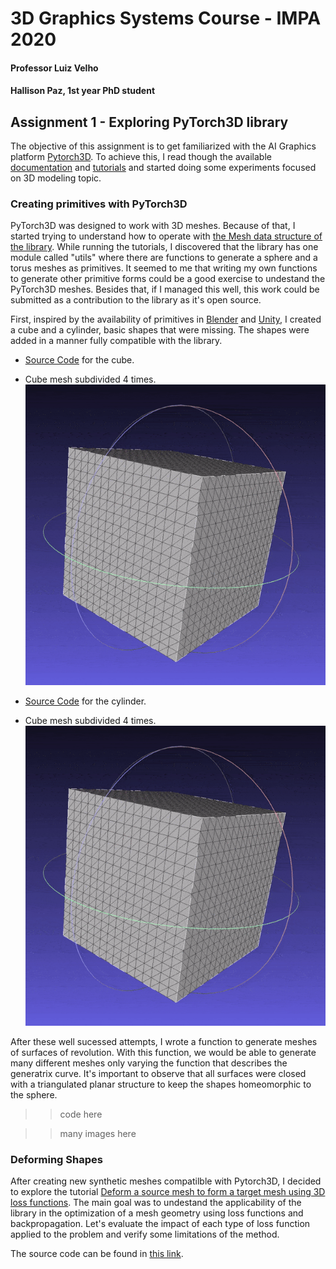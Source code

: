 # 3D Graphics Systems Course - IMPA 2020

#### Professor Luiz Velho
#### Hallison Paz, 1st year PhD student

## Assignment 1 - Exploring PyTorch3D library

The objective of this assignment is to get familiarized with the AI Graphics platform [Pytorch3D](https://pytorch3d.org/). To achieve this, I read though the available [documentation](https://pytorch3d.org/docs/why_pytorch3d) and [tutorials](https://pytorch3d.org/tutorials) and started doing some experiments focused on 3D modeling topic.


### Creating primitives with PyTorch3D

PyTorch3D was designed to work with 3D meshes. Because of that, I started trying to understand how to operate with [the Mesh data structure of the library](https://pytorch3d.org/docs/batching). While running the tutorials, I discovered that the library has one module called "utils" where there are functions to generate a sphere and a torus meshes as primitives. It seemed to me that writing my own functions to generate other primitive forms could be a good exercise to undestand the PyTorch3D meshes. Besides that, if I managed this well, this  work could be submitted as a contribution to the library as it's open source.

First, inspired by the availability of primitives in [Blender](https://docs.blender.org/manual/en/latest/modeling/meshes/primitives.html) and [Unity](https://docs.unity3d.com/Manual/PrimitiveObjects.html), I created a cube and a cylinder, basic shapes that were missing. The shapes were added in a manner fully compatible with the library.

* [Source Code]() for the cube.

* Cube mesh subdivided 4 times.
![Image of Cube mesh subdivided 4 times](img/cube-lv4.gif)


* [Source Code]() for the cylinder.

* Cube mesh subdivided 4 times.
![Image of Cube mesh subdivided 4 times](img/cube-lv4.gif)

After these well sucessed attempts, I wrote a function to generate meshes of surfaces of revolution. With this function, we would be able to generate many different meshes only varying the function that describes the generatrix curve. It's important to observe that all surfaces were closed with a triangulated planar structure to keep the shapes homeomorphic to the sphere.

>> code here

>> many images here

### Deforming Shapes

After creating new synthetic meshes compatilble with Pytorch3D, I decided to explore the tutorial [Deform a source mesh to form a target mesh using 3D loss functions](https://pytorch3d.org/tutorials/deform_source_mesh_to_target_mesh#Deform-a-source-mesh-to-form-a-target-mesh-using-3D-loss-functions). The main goal was to undestand the applicability of the library in the optimization of a mesh geometry using loss functions and backpropagation. Let's evaluate the impact of each type of loss function applied to the problem and verify some limitations of the method.

The source code can be found in [this link](https://github.com/hallpaz/3dsystems20/blob/master/non_smooth_experiments.ipynb).





